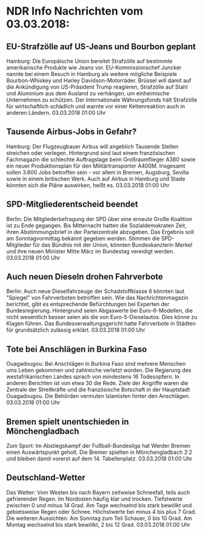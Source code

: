 # NDR Info Nachrichten vom 03.03.2018:


## EU-Strafzölle auf US-Jeans und Bourbon geplant
Hamburg:	Die Europäische Union bereitet Strafzölle auf bestimmte amerikanische Produkte wie Jeans vor. EU-Kommissionschef Juncker nannte bei einem Besuch in Hamburg als weitere mögliche Beispiele Bourbon-Whiskey und Harley Davidson-Motorräder. Brüssel will damit auf die Ankündigung von US-Präsident Trump reagieren, Strafzölle auf Stahl und Aluminium aus dem Ausland zu verhängen, um einheimische Unternehmen zu schützen. Der Internationale Währungsfonds hält Strafzölle für wirtschaftlich schädlich und warnte vor einer Kettenreaktion auch in anderen Ländern. 03.03.2018 01:00 Uhr 

## Tausende Airbus-Jobs in Gefahr?
Hamburg: Der Flugzeugbauer Airbus will angeblich Tausende Stellen streichen oder verlegen. Hintergrund sind laut einem französischen Fachmagazin die schlechte Auftragslage beim Großraumflieger A380 sowie ein neuer Produktionsplan für den Militärtransporter A400M. Insgesamt sollen 3.600 Jobs betroffen sein - vor allem in Bremen, Augsburg, Sevilla sowie in einem britischen Werk. Auch auf Airbus in Hamburg und Stade könnten sich die Pläne auswirken, heißt es. 03.03.2018 01:00 Uhr 

## SPD-Mitgliederentscheid beendet
Berlin:	Die Mitgliederbefragung der SPD über eine erneute Große Koalition ist zu Ende gegangen. Bis Mitternacht hatten die Sozialdemokraten Zeit, ihren Abstimmungsbrief in der Parteizentrale abzugeben. Das Ergebnis soll am Sonntagvormittag bekannt gegeben werden. Stimmen die SPD-Mitglieder für das Bündnis mit der Union, könnten Bundeskanzlerin Merkel und ihre neuen Minister Mitte März im Bundestag vereidigt werden. 03.03.2018 01:00 Uhr 

## Auch neuen Dieseln drohen Fahrverbote
Berlin:	Auch neue Dieselfahrzeuge der Schadstoffklasse 6 könnten laut "Spiegel" von Fahrverboten betroffen sein. Wie das Nachrichtenmagazin berichtet, gibt es entsprechende Befürchtungen bei Experten der Bundesregierung. Hintergrund seien Abgaswerte bei Euro-6-Modellen, die nicht wesentlich besser seien als die von Euro-5-Dieselautos. Dies könne zu Klagen führen. Das Bundesverwaltungsgericht hatte Fahrverbote in Städten für grundsätzlich zulässig erklärt. 03.03.2018 01:00 Uhr 

## Tote bei Anschlägen in Burkina Faso
Ouagadougou: Bei Anschlägen in Burkina Faso sind mehrere Menschen ums Leben gekommen und zahlreiche verletzt worden. Die Regierung des westafrikanischen Landes sprach von mindestens 16 Todesopfern. In anderen Berichten ist von etwa 30 die Rede. Ziele der Angriffe waren die Zentrale der Streitkräfte und die französische Botschaft in der Hauptstadt Ouagadougou. Die Behörden vermuten Islamisten hinter den Anschlägen. 03.03.2018 01:00 Uhr 

## Bremen spielt unentschieden in Mönchengladbach
Zum Sport:	Im Abstiegskampf der Fußball-Bundesliga hat Werder Bremen einen Auswärtspunkt geholt. Die Bremer spielten in Mönchengladbach 2:2 und bleiben damit vorerst auf dem 14. Tabellenplatz. 03.03.2018 01:00 Uhr 

## Deutschland-Wetter
Das Wetter:
Vom Westen bis nach Bayern zeitweise Schneefall, teils auch gefrierender Regen. Im Nordosten häufig klar und trocken. Tiefstwerte zwischen 0 und minus 14 Grad. Am Tage wechselnd bis stark bewölkt und gebietsweise Regen oder Schnee. Höchstwerte bei minus 4 bis plus 7 Grad. Die weiteren Aussichten: Am Sonntag zum Teil Schauer, 0 bis 10 Grad. Am Montag wechselnd bis stark bewölkt, 2 bis 12 Grad. 03.03.2018 01:00 Uhr 
